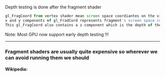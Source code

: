 Depth testing is done after the fragment shader

```javascript
gl_FragCoord from vertex shader mean screen space coordiantes on the viewport defined by glViewport
x and y components of gl_FradCord represents fragment's screen space cordinates with (0, 0) mean the bottom-left corner.
This gl_FragCoord also contains a z-component which is the depth of the fragment. This z value is value compared to the depth buffer's content
```

Note: Most GPU now support early depth testing !!!

---------------------------------------------------------

### Fragment shaders are usually quite expensive so wherever we can avoid running them we should

#### Wikipedia:





